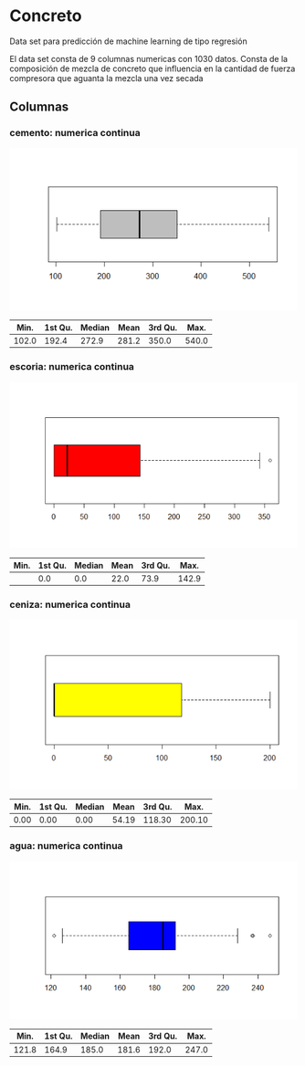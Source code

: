 # Concreto
Data set para predicción de machine learning de tipo regresión

El data set consta de 9 columnas numericas con 1030 datos. Consta de la composición de mezcla de concreto que influencia en la cantidad de fuerza compresora
que aguanta la mezcla una vez secada

## Columnas

### cemento: numerica continua

![cemento](https://github.com/EfrainSO/diplomado/blob/main/Proyecto%202/Concrete/Imagenes/concrete.png)

  | Min. | 1st Qu. | Median  |  Mean | 3rd Qu.  |  Max. |
  |-------|--------|--------|--------|--------|--------|
  |102.0  | 192.4  | 272.9  | 281.2  | 350.0  | 540.0 |
  
### escoria: numerica continua

![escoria](https://github.com/EfrainSO/diplomado/blob/main/Proyecto%202/Concrete/Imagenes/desprecio.png)

  | Min. | 1st Qu. | Median  |  Mean | 3rd Qu.  |  Max. |
  |-------|--------|--------|--------|--------|--------|
    |  0.0   |  0.0  |  22.0  |  73.9  | 142.9  | 359.4 |

### ceniza: numerica continua

![ceniza](https://github.com/EfrainSO/diplomado/blob/main/Proyecto%202/Concrete/Imagenes/ceniza.png)

  | Min. | 1st Qu. | Median  |  Mean | 3rd Qu.  |  Max. |
  |-------|--------|--------|--------|--------|--------|
   |  0.00 |   0.00   | 0.00  | 54.19 | 118.30  |200.10 |
   
### agua: numerica continua

![agua](https://github.com/EfrainSO/diplomado/blob/main/Proyecto%202/Concrete/Imagenes/agua.png)

  | Min. | 1st Qu. | Median  |  Mean | 3rd Qu.  |  Max. |
  |-------|--------|--------|--------|--------|--------|
  |  121.8  | 164.9  | 185.0  | 181.6  | 192.0  | 247.0 |
